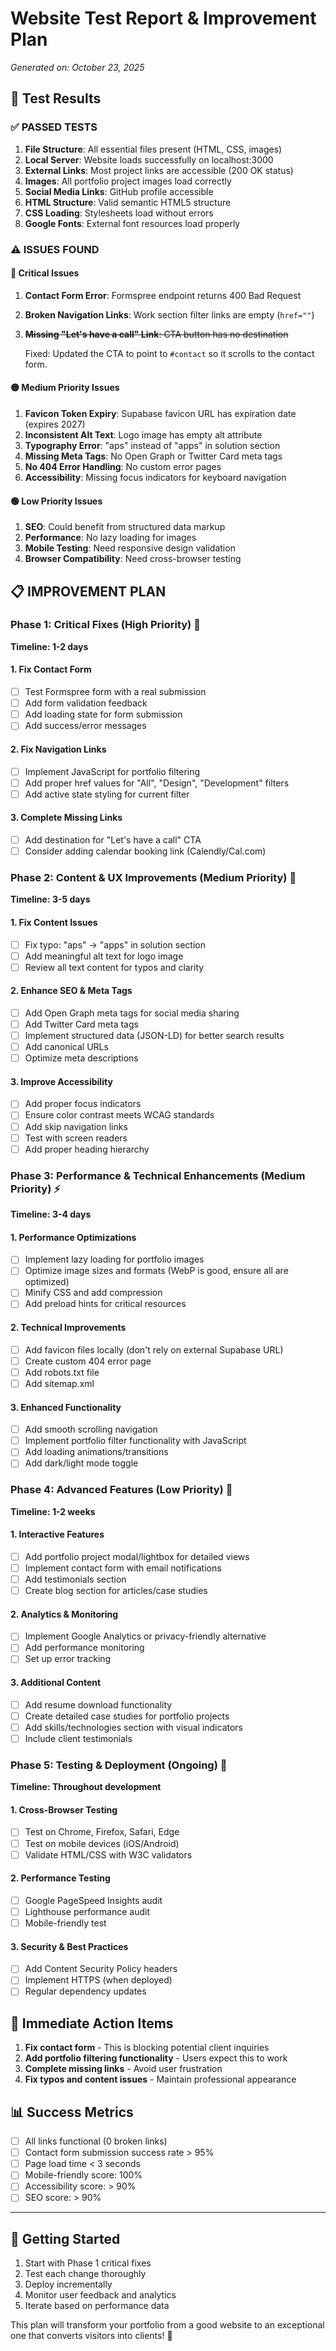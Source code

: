 # Website Test Report & Improvement Plan

_Generated on: October 23, 2025_

## 🧪 Test Results

### ✅ **PASSED TESTS**

1. **File Structure**: All essential files present (HTML, CSS, images)
2. **Local Server**: Website loads successfully on localhost:3000
3. **External Links**: Most project links are accessible (200 OK status)
4. **Images**: All portfolio project images load correctly
5. **Social Media Links**: GitHub profile accessible
6. **HTML Structure**: Valid semantic HTML5 structure
7. **CSS Loading**: Stylesheets load without errors
8. **Google Fonts**: External font resources load properly

### ⚠️ **ISSUES FOUND**

#### 🔴 Critical Issues

1. **Contact Form Error**: Formspree endpoint returns 400 Bad Request
2. **Broken Navigation Links**: Work section filter links are empty (`href=""`)
3. ~~**Missing "Let's have a call" Link**: CTA button has no destination~~

   Fixed: Updated the CTA to point to `#contact` so it scrolls to the contact form.

#### 🟡 Medium Priority Issues

1. **Favicon Token Expiry**: Supabase favicon URL has expiration date (expires 2027)
2. **Inconsistent Alt Text**: Logo image has empty alt attribute
3. **Typography Error**: "aps" instead of "apps" in solution section
4. **Missing Meta Tags**: No Open Graph or Twitter Card meta tags
5. **No 404 Error Handling**: No custom error pages
6. **Accessibility**: Missing focus indicators for keyboard navigation

#### 🟢 Low Priority Issues

1. **SEO**: Could benefit from structured data markup
2. **Performance**: No lazy loading for images
3. **Mobile Testing**: Need responsive design validation
4. **Browser Compatibility**: Need cross-browser testing

## 📋 **IMPROVEMENT PLAN**

### Phase 1: Critical Fixes (High Priority) 🚨

**Timeline: 1-2 days**

#### 1. Fix Contact Form

- [ ] Test Formspree form with a real submission
- [ ] Add form validation feedback
- [ ] Add loading state for form submission
- [ ] Add success/error messages

#### 2. Fix Navigation Links

- [ ] Implement JavaScript for portfolio filtering
- [ ] Add proper href values for "All", "Design", "Development" filters
- [ ] Add active state styling for current filter

#### 3. Complete Missing Links

- [ ] Add destination for "Let's have a call" CTA
- [ ] Consider adding calendar booking link (Calendly/Cal.com)

### Phase 2: Content & UX Improvements (Medium Priority) 📝

**Timeline: 3-5 days**

#### 1. Fix Content Issues

- [ ] Fix typo: "aps" → "apps" in solution section
- [ ] Add meaningful alt text for logo image
- [ ] Review all text content for typos and clarity

#### 2. Enhance SEO & Meta Tags

- [ ] Add Open Graph meta tags for social media sharing
- [ ] Add Twitter Card meta tags
- [ ] Implement structured data (JSON-LD) for better search results
- [ ] Add canonical URLs
- [ ] Optimize meta descriptions

#### 3. Improve Accessibility

- [ ] Add proper focus indicators
- [ ] Ensure color contrast meets WCAG standards
- [ ] Add skip navigation links
- [ ] Test with screen readers
- [ ] Add proper heading hierarchy

### Phase 3: Performance & Technical Enhancements (Medium Priority) ⚡

**Timeline: 3-4 days**

#### 1. Performance Optimizations

- [ ] Implement lazy loading for portfolio images
- [ ] Optimize image sizes and formats (WebP is good, ensure all are optimized)
- [ ] Minify CSS and add compression
- [ ] Add preload hints for critical resources

#### 2. Technical Improvements

- [ ] Add favicon files locally (don't rely on external Supabase URL)
- [ ] Create custom 404 error page
- [ ] Add robots.txt file
- [ ] Add sitemap.xml

#### 3. Enhanced Functionality

- [ ] Add smooth scrolling navigation
- [ ] Implement portfolio filter functionality with JavaScript
- [ ] Add loading animations/transitions
- [ ] Add dark/light mode toggle

### Phase 4: Advanced Features (Low Priority) 🌟

**Timeline: 1-2 weeks**

#### 1. Interactive Features

- [ ] Add portfolio project modal/lightbox for detailed views
- [ ] Implement contact form with email notifications
- [ ] Add testimonials section
- [ ] Create blog section for articles/case studies

#### 2. Analytics & Monitoring

- [ ] Implement Google Analytics or privacy-friendly alternative
- [ ] Add performance monitoring
- [ ] Set up error tracking

#### 3. Additional Content

- [ ] Add resume download functionality
- [ ] Create detailed case studies for portfolio projects
- [ ] Add skills/technologies section with visual indicators
- [ ] Include client testimonials

### Phase 5: Testing & Deployment (Ongoing) 🧪

**Timeline: Throughout development**

#### 1. Cross-Browser Testing

- [ ] Test on Chrome, Firefox, Safari, Edge
- [ ] Test on mobile devices (iOS/Android)
- [ ] Validate HTML/CSS with W3C validators

#### 2. Performance Testing

- [ ] Google PageSpeed Insights audit
- [ ] Lighthouse performance audit
- [ ] Mobile-friendly test

#### 3. Security & Best Practices

- [ ] Add Content Security Policy headers
- [ ] Implement HTTPS (when deployed)
- [ ] Regular dependency updates

## 🎯 **Immediate Action Items**

1. **Fix contact form** - This is blocking potential client inquiries
2. **Add portfolio filtering functionality** - Users expect this to work
3. **Complete missing links** - Avoid user frustration
4. **Fix typos and content issues** - Maintain professional appearance

## 📊 **Success Metrics**

- [ ] All links functional (0 broken links)
- [ ] Contact form submission success rate > 95%
- [ ] Page load time < 3 seconds
- [ ] Mobile-friendly score: 100%
- [ ] Accessibility score: > 90%
- [ ] SEO score: > 90%

---

## 🚀 **Getting Started**

1. Start with Phase 1 critical fixes
2. Test each change thoroughly
3. Deploy incrementally
4. Monitor user feedback and analytics
5. Iterate based on performance data

This plan will transform your portfolio from a good website to an exceptional one that converts visitors into clients! 🎉
